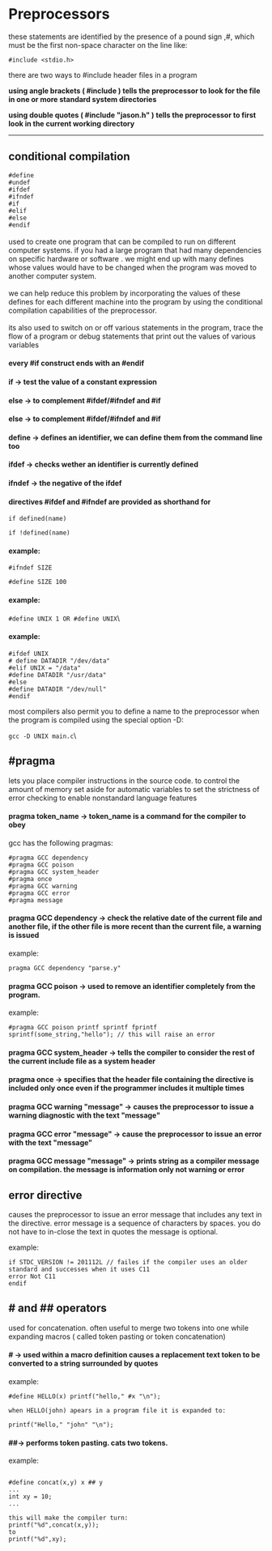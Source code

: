 # Preprocessors

these statements are identified by the presence of a pound sign ,#, which must be the first non-space character on the line like:

```
#include <stdio.h>
```

there are two ways to #include header files in a program

**using angle brackets ( #include ) tells the preprocessor to look for the file in one or more standard system directories**

**using double quotes ( #include "jason.h" ) tells the preprocessor to first look in the current working directory**

****

## conditional compilation

`#define`\
`#undef`\
`#ifdef`\
`#ifndef`\
`#if`\
`#elif`\
`#else`\
`#endif`\
\
used to create one program that can be compiled to run on different computer systems. if you had a large program that had many dependencies on specific hardware or software . we might end up with many defines whose values would have to be changed when the program was moved to another computer system.\
\
we can help reduce this problem by incorporating the values of these defines for each different machine into the program by using the conditional compilation capabilities of the preprocessor.\
\
its also used to switch on or off various statements in the program, trace the flow of a program or debug statements that print out the values of various variables

#### every #if construct ends with an #endif

#### if → test the value of a constant expression

#### else → to complement #ifdef/#ifndef and #if

#### else → to complement #ifdef/#ifndef and #if

#### define → defines an identifier, we can define them from the command line too

#### ifdef → checks wether an identifier is currently defined

#### ifndef → the negative of the ifdef

#### directives #ifdef and #ifndef are provided as shorthand for

`if defined(name)`

`if !defined(name)`

#### example:

`#ifndef SIZE `

`#define SIZE 100`

#### example:

`#define UNIX 1 OR #define UNIX`\


#### example:

```
#ifdef UNIX
# define DATADIR "/dev/data"
#elif UNIX = "/data"
#define DATADIR "/usr/data"
#else
#define DATADIR "/dev/null"
#endif
```

most compilers also permit you to define a name to the preprocessor when the program is compiled using the special option -D:

`gcc -D UNIX main.c`\


## #pragma

lets you place compiler instructions in the source code. to control the amount of memory set aside for automatic variables to set the strictness of error checking to enable nonstandard language features

#### pragma token\_name → token\_name is a command for the compiler to obey

gcc has the following pragmas:

```
#pragma GCC dependency
#pragma GCC poison
#pragma GCC system_header
#pragma once
#pragma GCC warning
#pragma GCC error
#pragma message
```

#### pragma GCC dependency → check the relative date of the current file and another file, if the other file is more recent than the current file, a warning is issued

example:

```
pragma GCC dependency "parse.y"
```

#### pragma GCC poison → used to remove an identifier completely from the program.

example:

```
#pragma GCC poison printf sprintf fprintf
sprintf(some_string,"hello"); // this will raise an error
```

#### pragma GCC system\_header → tells the compiler to consider the rest of the current include file as a system header

#### pragma once → specifies that the header file containing the directive is included only once even if the programmer includes it multiple times

#### pragma GCC warning "message" →  causes the preprocessor to issue a warning diagnostic with the text "message"

#### pragma GCC error "message" → cause the preprocessor to issue an error with the text "message"

#### pragma GCC message "message" → prints string as a compiler message on compilation. the message is information only not warning or error



## error directive

causes the preprocessor to issue an error message that includes any text in the directive. error message is a sequence of characters by spaces. you do not have to in-close the text in quotes the message is optional.

example:

```
if STDC_VERSION != 201112L // failes if the compiler uses an older standard and successes when it uses C11
error Not C11
endif
```

## # and ## operators

used for concatenation. often useful to merge two tokens into one while expanding macros ( called token pasting or token concatenation)

#### # →  used within a macro definition causes a replacement text token to be converted to a string surrounded by quotes

example:

```
#define HELLO(x) printf("hello," #x "\n");

when HELLO(john) apears in a program file it is expanded to:

printf("Hello," "john" "\n");
```

####

#### ##→ performs token pasting. cats two tokens.

example:

```

#define concat(x,y) x ## y
...
int xy = 10;
...

this will make the compiler turn:
printf("%d",concat(x,y));
to 
printf("%d",xy);
```



